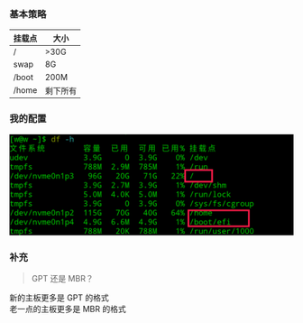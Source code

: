 ### 基本策略
|挂载点| 大小  
|---|---|
|/  | >30G| 
|swap|8G| 
|/boot|200M|
|/home|剩下所有| 

### 我的配置
![](https://raw.githubusercontent.com/JackLovel/Note/master/linux-deepin/img/%E6%88%91%E7%9A%84%E7%AC%94%E8%AE%B0%E6%9C%AC%E5%88%86%E5%8C%BA.png?token=AEUB6TREBQUUH3YWW6SCMDK4X3E5U)

### 补充
> GPT 还是 MBR？

新的主板更多是 GPT 的格式   
老一点的主板更多是 MBR 的格式
